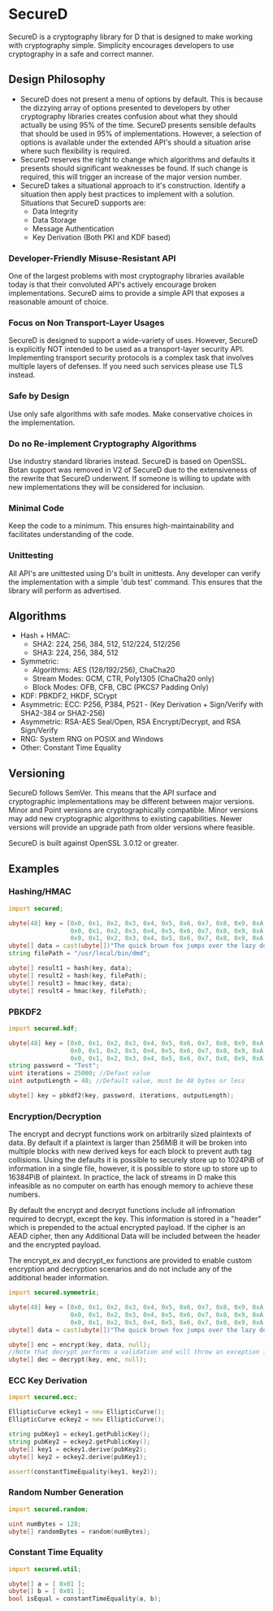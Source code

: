 # SecureD

SecureD is a cryptography library for D that is designed to make working with cryptography simple. Simplicity encourages developers to use cryptography in a safe and correct manner.

## Design Philosophy

- SecureD does not present a menu of options by default. This is because the dizzying array of options presented to developers by other cryptography libraries creates confusion about what they should actually be using 95% of the time. SecureD presents sensible defaults that should be used in 95% of implementations. However, a selection of options is available under the extended API's should a situation arise where such flexibility is required.
- SecureD reserves the right to change which algorithms and defaults it presents should significant weaknesses be found. If such change is required, this will trigger an increase of the major version number.
- SecureD takes a situational approach to it's construction. Identify a situation then apply best practices to implement with a solution. Situations that SecureD supports are:
  - Data Integrity
  - Data Storage
  - Message Authentication
  - Key Derivation (Both PKI and KDF based)

### Developer-Friendly Misuse-Resistant API
One of the largest problems with most cryptography libraries available today is that their convoluted API's actively encourage broken implementations. SecureD aims to provide a simple API that exposes a reasonable amount of choice.

### Focus on Non Transport-Layer Usages
SecureD is designed to support a wide-variety of uses. However, SecureD is explicitly NOT intended to be used as a transport-layer security API. Implementing transport security protocols is a complex task that involves multiple layers of defenses. If you need such services please use TLS instead.

### Safe by Design
Use only safe algorithms with safe modes. Make conservative choices in the implementation.

### Do no Re-implement Cryptography Algorithms
Use industry standard libraries instead. SecureD is based on OpenSSL. Botan support was removed in V2 of SecureD due to the extensiveness of the rewrite that SecureD underwent. If someone is willing to update with new implementations they will be considered for inclusion.

### Minimal Code
Keep the code to a minimum. This ensures high-maintainability and facilitates understanding of the code.

### Unittesting
All API's are unittested using D's built in unittests. Any developer can verify the implementation with a simple 'dub test' command. This ensures that the library will perform as advertised.

## Algorithms

- Hash + HMAC:
  - SHA2: 224, 256, 384, 512, 512/224, 512/256
  - SHA3: 224, 256, 384, 512
- Symmetric:
  - Algorithms: AES (128/192/256), ChaCha20
  - Stream Modes: GCM, CTR, Poly1305 (ChaCha20 only)
  - Block Modes: OFB, CFB, CBC (PKCS7 Padding Only)
- KDF:              PBKDF2, HKDF, SCrypt
- Asymmetric:       ECC: P256, P384, P521 - (Key Derivation + Sign/Verify with SHA2-384 or SHA2-256)
- Asymmetric:       RSA-AES Seal/Open, RSA Encrypt/Decrypt, and RSA Sign/Verify
- RNG:              System RNG on POSIX and Windows
- Other:            Constant Time Equality

## Versioning

SecureD follows SemVer. This means that the API surface and cryptographic implementations may be different between major versions. Minor and Point versions are cryptographically compatible. Minor versions may add new cryptographic algorithms to existing capabilities. Newer versions will provide an upgrade path from older versions where feasible.

SecureD is built against OpenSSL 3.0.12 or greater.

## Examples

### Hashing/HMAC
```D
import secured;

ubyte[48] key = [0x0, 0x1, 0x2, 0x3, 0x4, 0x5, 0x6, 0x7, 0x8, 0x9, 0xA, 0xB, 0xC, 0xD, 0xE, 0xF,
                 0x0, 0x1, 0x2, 0x3, 0x4, 0x5, 0x6, 0x7, 0x8, 0x9, 0xA, 0xB, 0xC, 0xD, 0xE, 0xF,
                 0x0, 0x1, 0x2, 0x3, 0x4, 0x5, 0x6, 0x7, 0x8, 0x9, 0xA, 0xB, 0xC, 0xD, 0xE, 0xF ];
ubyte[] data = cast(ubyte[])"The quick brown fox jumps over the lazy dog.";
string filePath = "/usr/local/bin/dmd";

ubyte[] result1 = hash(key, data);
ubyte[] result2 = hash(key, filePath);
ubyte[] result3 = hmac(key, data);
ubyte[] result4 = hmac(key, filePath);
```

### PBKDF2
```D
import secured.kdf;

ubyte[48] key = [0x0, 0x1, 0x2, 0x3, 0x4, 0x5, 0x6, 0x7, 0x8, 0x9, 0xA, 0xB, 0xC, 0xD, 0xE, 0xF,
                 0x0, 0x1, 0x2, 0x3, 0x4, 0x5, 0x6, 0x7, 0x8, 0x9, 0xA, 0xB, 0xC, 0xD, 0xE, 0xF,
                 0x0, 0x1, 0x2, 0x3, 0x4, 0x5, 0x6, 0x7, 0x8, 0x9, 0xA, 0xB, 0xC, 0xD, 0xE, 0xF ];
string password = "Test";
uint iterations = 25000; //Defaut value
uint outputLength = 48; //Default value, must be 48 bytes or less

ubyte[] key = pbkdf2(key, password, iterations, outputLength);
```

### Encryption/Decryption
The encrypt and decrypt functions work on arbitrarily sized plaintexts of data. By default if a plaintext is larger than 256MiB it will be broken into multiple blocks with new derived keys for each block to prevent auth tag collisions. Using the defaults it is possible to securely store up to 1024PiB of information in a single file, however, it is possible to store up to store up to 16384PiB of plaintext. In practice, the lack of streams in D make this infeasible as no computer on earth has enough memory to achieve these numbers.

By default the encrypt and decrypt functions include all infromation required to decrypt, except the key. This information is stored in a "header" which is prepended to the actual encrypted payload. If the cipher is an AEAD cipher, then any Additional Data will be included between the header and the encrypted payload.

The encrypt_ex and decrypt_ex functions are provided to enable custom encryption and decryption scenarios and do not include any of the additional header information.

```D
import secured.symmetric;

ubyte[48] key = [0x0, 0x1, 0x2, 0x3, 0x4, 0x5, 0x6, 0x7, 0x8, 0x9, 0xA, 0xB, 0xC, 0xD, 0xE, 0xF,
                 0x0, 0x1, 0x2, 0x3, 0x4, 0x5, 0x6, 0x7, 0x8, 0x9, 0xA, 0xB, 0xC, 0xD, 0xE, 0xF,
                 0x0, 0x1, 0x2, 0x3, 0x4, 0x5, 0x6, 0x7, 0x8, 0x9, 0xA, 0xB, 0xC, 0xD, 0xE, 0xF ];
ubyte[] data = cast(ubyte[])"The quick brown fox jumps over the lazy dog.";

ubyte[] enc = encrypt(key, data, null);
//Note that decrypt performs a validation and will throw an exception if the validation fails.
ubyte[] dec = decrypt(key, enc, null);
```

### ECC Key Derivation
```D
import secured.ecc;

EllipticCurve eckey1 = new EllipticCurve();
EllipticCurve eckey2 = new EllipticCurve();

string pubKey1 = eckey1.getPublicKey();
string pubKey2 = eckey2.getPublicKey();
ubyte[] key1 = eckey1.derive(pubKey2);
ubyte[] key2 = eckey2.derive(pubKey1);

assert(constantTimeEquality(key1, key2));
```

### Random Number Generation
```D
import secured.random;

uint numBytes = 128;
ubyte[] randomBytes = random(numBytes);
```

### Constant Time Equality
```D
import secured.util;

ubyte[] a = [ 0x01 ];
ubyte[] b = [ 0x01 ];
bool isEqual = constantTimeEquality(a, b);
```
